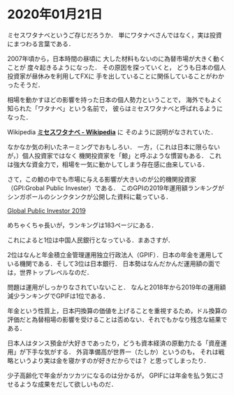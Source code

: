 # 2020年01月21日 

ミセスワタナベというご存じだろうか．
単にワタナベさんではなく，実は投資にまつわる言葉である．


2007年頃から，日本時間の昼頃に
大した材料もないのに為替市場が大きく動くことが
度々起きるようになった．
その原因を探っていくと，
どうも日本の個人投資家が昼休みを利用してFXに
手を出していることに関係していることがわかったそうだ．


相場を動かすほどの影響を持った日本の個人勢力ということで，
海外でもよく知られた「ワタナベ」という名前で，
彼らはミセスワタナベと呼ばれるようになった．


Wikipedia **[ミセスワタナベ - Wikipedia](https://ja.wikipedia.org/wiki/%E3%83%9F%E3%82%BB%E3%82%B9%E3%83%AF%E3%82%BF%E3%83%8A%E3%83%99)** に
そのように説明がなされていた．


なかなか気の利いたネーミングでおもしろい．
一方，（これは日本に限らないが，）個人投資家ではなく
機関投資家を「鯨」と呼ぶような慣習もある．
これは強大な資金力で，相場を一気に動かしてしまう存在感に由来している．


さて，この鯨の中でも市場に与える影響が大きいのが公的機関投資家（GPI:Grobal Public Invester）である．
このGPIの2019年運用額ランキングが
シンガポールのシンクタンクが公開した資料に載っている．

[Global Public Investor 2019](https://www.gic.com.sg/wp-content/uploads/2019/06/GPI_2019.pdf)


めちゃくちゃ長いが，ランキングは183ページにある．


これによると1位は中国人民銀行となっている．まあさすが．


2位はなんと年金積立金管理運用独立行政法人（GPIF）．日本の年金を運用している機関である．そして3位は日本銀行．
日本勢はなんだかんだ運用額の面では，世界トップレベルなのだ．


問題は運用がしっかりなされていないこと．
なんと2018年から2019年の運用額減少ランキングでGPIFは1位である．


年金という性質上，日本円換算の価値を上げることを重視するため，ドル換算の評価だと為替相場の影響を受けることは否めない．それでもかなり残念な結果である．


日本人はタンス預金が大好きであったり，どうも資本経済の原動力たる「資産運用」が下手な気がする．
外貨準備高が世界一（たしか）というのも，
それは戦略というより実は金を寝かすのが好きだからでは？
と思ってしまったり．


少子高齢化で年金がカツカツになるのは分かるが，
GPIFには年金を払う気にさせるような成果をだして欲しいものだ．
